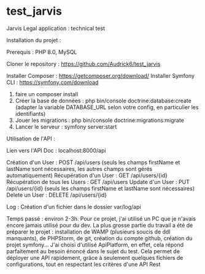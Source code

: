 # test_jarvis
Jarvis Legal application : technical test

Installation du projet :

  Prerequis : PHP 8.0, MySQL

  Cloner le repository : https://github.com/Audrick6/test_jarvis
  
  Installer Composer : https://getcomposer.org/download/
  Installer Symfony CLI : https://symfony.com/download

1. faire un composer install
2. Créer la base de données : php bin/console doctrine:database:create (adapter la variable DATABASE_URL selon votre config, en particulier les identifiants)
3. Jouer les migrations : php bin/console doctrine:migrations:migrate
4. Lancer le serveur : symfony server:start


Utilisation de l'API :

  Lien vers l'API Doc :	localhost:8000/api
  
  Création d'un User : POST /api/users (seuls les champs firstName et lastName sont nécessaires, les autres champs sont gérés automatiquement)
  Récupération d'un User : GET /api/users/{id}
  Récupération de tous les Users : GET /api/users
  Update d'un User : PUT /api/users/{id} (seuls les champs firstName et lastName sont nécessaires)
  Delete un User : DELETE /api/users/{id}

  Log : Création d'un fichier dans le dossier var/log/api
  
  
 Temps passé : environ 2-3h.
 Pour ce projet, j'ai utilisé un PC que je n'avais encore jamais utilisé pour du dev.
 La plus grosse partie du travail a été de préparer le projet : installation de WAMP (plusieurs soucis de ddl manquants), de PHPStorm, de git, création du compte github, création du projet symfony...
 J'ai choisi d'utilisé ApiPlatform, en effet, cela répond parfaitement au besoin énoncé dans le sujet du test. Cela permet de déployer une API rapidement, grâce à seulement quelques fichiers de configurations, tout en respectant les critères d'une API Rest 
